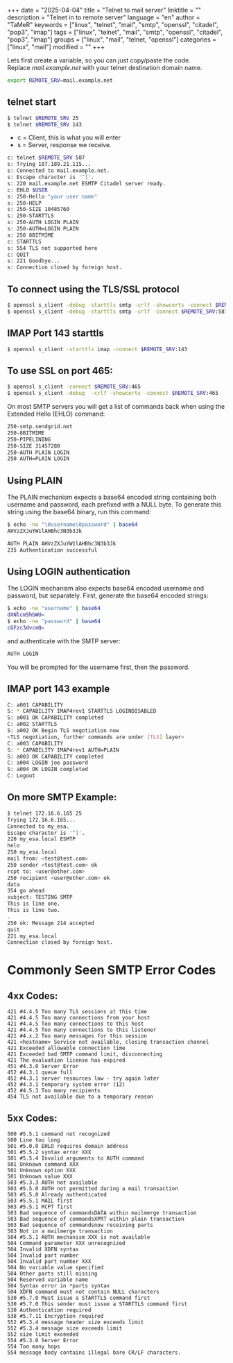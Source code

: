 +++
date = "2025-04-04"
title = "Telnet to mail server"
linktitle = ""
description = "Telnet in to remote server"
language = "en"
author = "TaMeR"
keywords = ["linux", "telnet", "mail", "smtp", "openssl", "citadel", "pop3", "imap"]
tags = ["linux", "telnet", "mail", "smtp", "openssl", "citadel", "pop3", "imap"]
groups = ["linux", "mail", "telnet, "openssl"]
categories = ["linux", "mail"]
modified = ""
+++

Lets first create a variable, so you can just copy/paste the code.  
Replace *mail.example.net* with your telnet destination domain name.

```sh
export REMOTE_SRV=mail.example.net
```

telnet start
------------
```sh
$ telnet $REMOTE_SRV 25
$ telnet $REMOTE_SRV 143
```

- c = Client, this is what you will enter
- s = Server, response we receive.

```sh
c: telnet $REMOTE_SRV 587
s: Trying 107.189.21.115...
s: Connected to mail.example.net.
s: Escape character is '^]'.
s: 220 mail.example.net ESMTP Citadel server ready.
c: EHLO $USER
s: 250-Hello "your user name"
s: 250-HELP
s: 250-SIZE 10485760
s: 250-STARTTLS
s: 250-AUTH LOGIN PLAIN
s: 250-AUTH=LOGIN PLAIN
s: 250 8BITMIME
c: STARTTLS
s: 554 TLS not supported here
c: QUIT
s: 221 Goodbye...
s: Connection closed by foreign host.
```

To connect using the TLS/SSL protocol
--------------
```sh
$ openssl s_client -debug -starttls smtp -crlf -showcerts -connect $REMOTE_SRV:25
$ openssl s_client -debug -starttls smtp -crlf -connect $REMOTE_SRV:587
```

IMAP Port 143 starttls
----------------------
```sh
$ openssl s_client -starttls imap -connect $REMOTE_SRV:143
```

To use SSL on port 465:
-----------------------
```sh
$ openssl s_client -connect $REMOTE_SRV:465
$ openssl s_client -debug  -crlf -showcerts -connect $REMOTE_SRV:465
```

On most SMTP servers you will get a list of commands back when using the Extended Hello (EHLO) command:
```sh
250-smtp.sendgrid.net
250-8BITMIME
250-PIPELINING
250-SIZE 31457280
250-AUTH PLAIN LOGIN
250 AUTH=PLAIN LOGIN
```
Using PLAIN
-----------
The PLAIN mechanism expects a base64 encoded string containing both username and password, each prefixed with a NULL byte. To generate this string using the base64 binary, run this command:
```sh
$ echo -ne "\0username\0password" | base64
AHVzZXJuYW1lAHBhc3N3b3Jk
```

```sh
AUTH PLAIN AHVzZXJuYW1lAHBhc3N3b3Jk
235 Authentication successful
```
Using LOGIN authentication
-----------
The LOGIN mechanism also expects base64 encoded username and password, but separately. First, generate the base64 encoded strings:
```sh
$ echo -ne "username" | base64
dXNlcm5hbWU=
$ echo -ne "password" | base64
cGFzc3dvcmQ=
```
and authenticate with the SMTP server:

```sh
AUTH LOGIN
```
You will be prompted for the username first, then the password.


IMAP port 143 example
-------------
```sh
C: a001 CAPABILITY
S: * CAPABILITY IMAP4rev1 STARTTLS LOGINDISABLED
S: a001 OK CAPABILITY completed
C: a002 STARTTLS
S: a002 OK Begin TLS negotiation now
<TLS negotiation, further commands are under [TLS] layer>
C: a003 CAPABILITY
S: * CAPABILITY IMAP4rev1 AUTH=PLAIN
S: a003 OK CAPABILITY completed
C: a004 LOGIN joe password
S: a004 OK LOGIN completed
C: Logout
```

On more SMTP Example:
----
```sh
$ telnet 172.16.6.165 25
Trying 172.16.6.165...
Connected to my_esa.
Escape character is '^]'.
220 my_esa.local ESMTP
helo
250 my_esa.local
mail from: <test@test.com>
250 sender <test@test.com> ok
rcpt to: <user@other.com> 
250 recipient <user@other.com> ok
data
354 go ahead
subject: TESTING SMTP
This is line one.
This is line two.
. 
250 ok: Message 214 accepted
quit
221 my_esa.local
Connection closed by foreign host.
```


Commonly Seen SMTP Error Codes
==============================
4xx Codes:
---------
```
421 #4.4.5 Too many TLS sessions at this time
421 #4.4.5 Too many connections from your host
421 #4.4.5 Too many connections to this host
421 #4.4.5 Too many connections to this listener
421 #4.x.2 Too many messages for this session
421 <hostname> Service not available, closing transaction channel
421 Exceeded allowable connection time
421 Exceeded bad SMTP command limit, disconnecting
421 The evaluation license has expired
451 #4.3.0 Server Error
452 #4.3.1 queue full
452 #4.3.1 server resources low - try again later
452 #4.3.1 temporary system error (12)
452 #4.5.3 Too many recipients
454 TLS not available due to a temporary reason
```

5xx Codes:
----------
```
500 #5.5.1 command not recognized
500 Line too long
501 #5.0.0 EHLO requires domain address
501 #5.5.2 syntax error XXX
501 #5.5.4 Invalid arguments to AUTH command
501 Unknown command XXX
501 Unknown option XXX
501 Unknown value XXX
503 #5.3.3 AUTH not available
503 #5.5.0 AUTH not permitted during a mail transaction
503 #5.5.0 Already authenticated
503 #5.5.1 MAIL first
503 #5.5.1 RCPT first
503 Bad sequence of commandsDATA within mailmerge transaction
503 Bad sequence of commandsXPRT within plain transaction
503 Bad sequence of commandsnow receiving parts
503 Not in a mailmerge transaction
504 #5.5.1 AUTH mechanism XXX is not available
504 Command parameter XXX unrecognized
504 Invalid XDFN syntax
504 Invalid part number
504 Invalid part number XXX
504 No variable value specified
504 Other parts still missing
504 Reserved variable name
504 Syntax error in *parts syntax
504 XDFN command must not contain NULL characters
530 #5.7.0 Must issue a STARTTLS command first
530 #5.7.0 This sender must issue a STARTTLS command first
530 Authentication required
538 #5.7.11 Encryption required
552 #5.3.4 message header size exceeds limit
552 #5.3.4 message size exceeds limit
552 size limit exceeded
554 #5.3.0 Server Error
554 Too many hops
554 message body contains illegal bare CR/LF characters.
```
